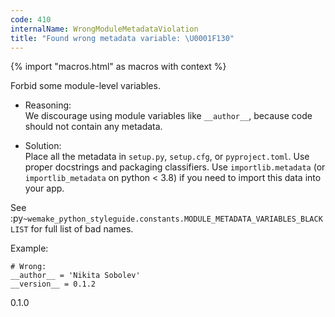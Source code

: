 ```yaml
---
code: 410
internalName: WrongModuleMetadataViolation
title: "Found wrong metadata variable: \U0001F130"
---
```


{% import "macros.html" as macros with context %}

Forbid some module-level variables.

  - Reasoning:  
    We discourage using module variables like `__author__`, because code
    should not contain any metadata.

  - Solution:  
    Place all the metadata in `setup.py`, `setup.cfg`, or
    `pyproject.toml`. Use proper docstrings and packaging classifiers.
    Use `importlib.metadata` (or `importlib_metadata` on python \< 3.8)
    if you need to import this data into your app.

See
:py`~wemake_python_styleguide.constants.MODULE_METADATA_VARIABLES_BLACKLIST`
for full list of bad names.

Example:

    # Wrong:
    __author__ = 'Nikita Sobolev'
    __version__ = 0.1.2

<div class="versionadded">

0.1.0

</div>